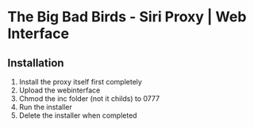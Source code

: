 The Big Bad Birds - Siri Proxy | Web Interface
==========

Installation
------------
1. Install the proxy itself first completely
2. Upload the webinterface
3. Chmod the inc folder (not it childs) to 0777
4. Run the installer
5. Delete the installer when completed
